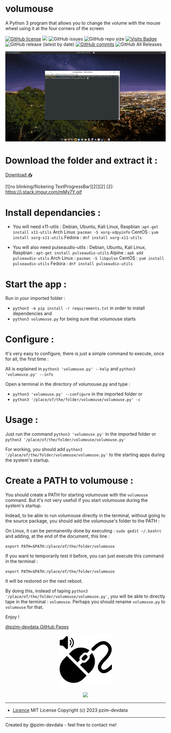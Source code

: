 # volumouse
A Python 3 program that allows you to change the volume with the mouse wheel using it at the four corners of the screen


[![GitHub license](https://img.shields.io/github/license/pzim-devdata/volumouse?style=plastic)](https://github.com/pzim-devdata/volumouse/blob/main/LICENSE)    ![](https://img.shields.io/badge/Works%20with-Python%203-red?style=plastic)    ![GitHub issues](https://img.shields.io/github/issues/pzim-devdata/volumouse?style=plastic)    [](https://github.com/pzim-devdata/volumouse/issues)    ![GitHub repo size](https://img.shields.io/github/repo-size/pzim-devdata/volumouse?style=plastic)    [![Visits Badge](https://badges.strrl.dev/visits/pzim-devdata/volumouse)](https://badges.strrl.dev)    ![GitHub release (latest by date)](https://img.shields.io/github/v/release/pzim-devdata/volumouse?style=plastic)    [![GitHub commits](https://img.shields.io/github/commits-since/pzim-devdata/volumouse/v0.0.1.svg?style=plastic)](https://GitHub.com/pzim-devata/volumouse/commit/)    ![GitHub All Releases](https://img.shields.io/github/downloads/pzim-devdata/volumouse/total?style=plastic)  





![GifVolumouse.gif](GifVolumouse.gif)

# Download the folder and extract it : 

[Download :inbox_tray:](https://github.com/pzim-devdata/volumouse/releases/download/v0.0.1/volumouse.zip)

[![no blinking/flickering TextProgressBar][2]][2]
  [2]: https://i.stack.imgur.com/mMy7Y.gif
# Install dependancies :

- You will need x11-utils :
Debian, Ubuntu, Kali Linux, Raspbian :`apt-get install x11-utils`
Arch Linux :`pacman -S xorg-xdpyinfo`
CentOS : `yum install xorg-x11-utils`
Fedora : `dnf install xorg-x11-utils`

- You will also need pulseaudio-utils :
Debian, Ubuntu, Kali Linux, Raspbian : `apt-get install pulseaudio-utils`
Alpine : `apk add pulseaudio-utils`
Arch Linux : `pacman -S libpulse`
CentOS : `yum install pulseaudio-utils`
Fedora : `dnf install pulseaudio-utils`

# Start the app :

Run in your imported folder : 

- `python3 -m pip install -r requirements.txt` in order to install dependencies
and
- `python3 volumouse.py` for being sure that volumouse starts

# Configure :

It's very easy to configure, there is just a simple command to execute, once for all, the first time :

All is explained in `python3 'volumouse.py' --help` and `python3 'volumouse.py' --info`

Open a terminal in the directory of volumouse.py and type :

- `python3 'volumouse.py' --configure` in the imported folder 
or 
- `python3 '/place/of/the/folder/volumouse/volumouse.py' -c`



# Usage : 


Just run the command `python3 'volumouse.py'` in the imported folder or `python3 '/place/of/the/folder/volumouse/volumouse.py'`

For working, you should add `python3 '/place/of/the/folder/volumouse/volumouse.py'` to the starting apps during the system's startup.


# Create a PATH to volumouse :


You should create a PATH for starting volumouse with the `volumouse` command. But it's not very usefull if you start volumouse during the system's startup.


Indead, to be able to run volumouse directly in the terminal, without going to the source package, you should add the volumouse's folder to the PATH :

On Linux, it can be permanently done by executing : `sudo gedit ~/.bashrc` and adding, at the end of the document, this line :

`export PATH=$PATH:/place/of/the/folder/volumouse`



If you want to temporarily test it before, you can just execute this command in the terminal : 

`export PATH=$PATH:/place/of/the/folder/volumouse` 

It will be restored on the next reboot.



By doing this, instead of taping `python3 '/place/of/the/folder/volumouse/volumouse.py'`,
you will be able to directly tape in the terminal : `volumouse`. Perhaps you should rename `volumouse.py` to `volumouse` for that.



Enjoy !




[@pzim-devdata GitHub Pages](https://github.com/pzim-devdata/volumouse/issues)






<p align="center" width="100%">
    <img width="33%" src="https://github.com/pzim-devdata/volumouse/blob/main/icons/volumouse.png"> 
</p>





<p align="center" width="100%">
    <img width="33%" src="https://avatars.githubusercontent.com/u/52496172?v=4"> 
</p>

------------------------------------------------------------------

- [Licence](https://github.com/pzim-devdata/DATA-developer/raw/master/LICENSE)
MIT License Copyright (c) 2023 pzim-devdata

------------------------------------------------------------------

Created by @pzim-devdata - feel free to contact me!


